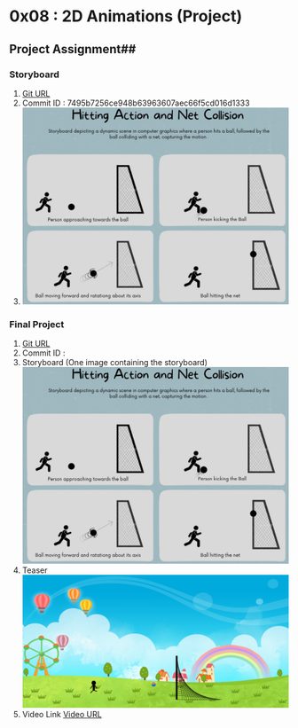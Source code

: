 # 0x08 : 2D Animations (Project) #

## Project Assignment##

### Storyboard ###

1. [Git URL](https://github.com/ahujad2808/0x08-2d-animation-project)
2. Commit ID : 7495b7256ce948b63963607aec66f5cd016d1333
3. ![Project](./102117155-0x08-project-storyboard.png)

### Final Project ###

1. [Git URL](https://github.com/ahujad2808/0x08-2d-animation-project)
2. Commit ID : 
3. Storyboard (One image containing the storyboard)
![Project](./102117155-0x08-project-storyboard.png)
3. Teaser
![Project](./102117155-0x08-project-teaser.png)
4. Video Link
[Video URL](https://drive.google.com/file/d/1cnqYbb5nyGV5Bt9lRXHrvlnEXjSIASWE/view?usp=sharing)
